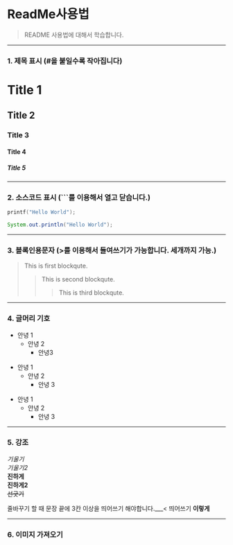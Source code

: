 # ReadMe사용법
> README 사용법에 대해서 학습합니다.

-----

### 1. 제목 표시 (#을 붙일수록 작아집니다)

# Title 1
## Title 2
### Title 3
#### Title 4
##### Title 5

-----

### 2. 소스코드 표시 (```를 이용해서 열고 닫습니다.)

``` c
printf("Hello World");
```
``` java
System.out.println("Hello World");
```

-----

### 3. 블록인용문자 (>를 이용해서 들여쓰기가 가능합니다. 세개까지 가능.)

> This is first blockqute.
>> This is second blockqute.
>>> This is third blockqute.

-----

### 4. 글머리 기호
- 안녕 1
  - 안녕 2
    - 안녕3
    
+ 안녕 1
  + 안녕 2
    + 안녕 3

* 안녕 1
  * 안녕 2
    * 안녕 3

---

### 5. 강조

*기울기*   
_기울기2_   
**진하게**   
__진하게2__   
~~선긋기~~      

줄바꾸기 할 때 문장 끝에 3칸 이상을 띄어쓰기 해야합니다.___< 띄어쓰기
**이렇게**

---

### 6. 이미지 가져오기
